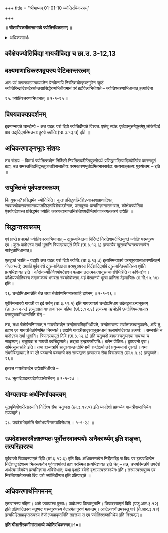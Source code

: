 +++
title = "श्रीभाष्यम् 01-01-10 ज्योतिरधिकरणम्"

+++


**॥ श्रीशारीरकमीमांसाभाष्ये ज्योतिरधिकरणम् ॥**

<details><summary>अधिकरणार्थः</summary>

ज्योतिष्ट्वेनोपास्यं, जिज्ञास्यं ब्रह्मैव, न आदित्यादिकम्
</details>

## कौक्षेयज्योतिर्विद्या गायत्रीविद्या च छा.उ. 3-12,13

## वक्ष्यमाणाधिकरणद्वयस्य पेटिकान्तरत्वम्

अतः परं जगत्कारणत्वव्याप्तेन येनकेनापि निरतिशयोत्कृष्टगुणेन जुष्टं ज्योतिरिन्द्रादिशब्दैरर्थान्तरप्रसिद्धैरप्यभिधीयमानं परं ब्रह्मैवेत्यभिधीयते – ज्योतिश्चरणाभिधानात् इत्यादिना

२५. ज्योतिश्चरणाभिधानात् ॥ १-१-२५ ॥

## विषयवाक्यप्रदर्शनम्

इदमाम्नायते छान्दोग्ये – अथ यदतः परो दिवो ज्योतिर्दीप्यते विश्वतः पृष्ठेषु सर्वतः पृष्ठेष्वनुत्तमेषूत्तमेषु लोकेष्विदं वाव तद्यदिदमस्मिन्नन्तः पुरुषे ज्योतिः (छा.३.१३.७) इति ॥

## अधिकरणाङ्गभूतः संशयः

तत्र संशयः – किमयं ज्योतिश्शब्देन निर्दिष्टो निरतिशयदीप्तियुक्तोऽर्थः प्रसिद्धमादित्यादिज्योतिरेव कारणभूतं ब्रह्म, उत समस्तचिदचिद्वस्तुजातविसजातीयः परमकारणभूतोऽमितभास्सर्वज्ञः सत्यसङ्कल्पः पुरुषोत्तमः – इति ॥

## सयुक्तिकं पूर्वपक्षस्वरूपम्

किं युक्तम्? प्रसिद्धमेव ज्योतिरिति। कुतः प्रसिद्धवन्निर्देशेऽप्याकाशप्राणादिवत् स्ववाक्योपात्तपरमात्मव्याप्तलिङ्गविशेषादर्शनात्, परमपुरुष-प्रत्यभिज्ञानासम्भवात्, कौक्षेयज्योतिषा ऐक्योपदेशाच्च प्रसिद्धमेव ज्योतिः कारणत्वव्याप्तनिरतिशयदीप्तियोगाज्जगत्कारणं ब्रह्मेति ॥

## सिद्धान्तस्वरूपम्

एवं प्राप्ते प्रचक्ष्महे ज्योतिश्चरणाभिधानात् – द्युसम्बन्धितया निर्दिष्टं निरतिशयदीप्तियुक्तं ज्योतिः परमपुरुष एव। कुतः पादोऽस्य सर्वा भूतानि त्रिपादस्यामृतं दिवि (छां.३.१२.६) इत्यस्यैव द्युसम्बन्धिनश्चरणत्वेन सर्वभूताभिधानात्॥

एतदुक्तं भवति – यद्यपि अथ यदतः परो दिवो ज्योतिः (छा.३.१३.७) इत्यस्मिन्वाक्ये परमपुरुषासाधारणलिङ्गं नोपलभ्यते; तथापि पूर्ववाक्ये द्युसम्बन्धितया परमपुरुषस्य निर्देशादिदमपि द्युसम्बन्धिज्योतिस्स एवेति प्रत्यभिज्ञायत इति। कौक्षेयज्योतिषैक्योपदेशश्च फलाय तदात्मकत्वानुसन्धानविधिरिति न कश्चिद्दोषः। कौक्षेयज्योतिषश्च तदात्मकत्वं भगवता स्वयमेवोक्तम् अहं वैश्वानरो भूत्वा प्राणिनां देहमाश्रितः (भ.गी.१५.१४) इति॥

२६. छन्दोभिधानान्नेति चेन्न तथा चेतोर्पणनिगमात्तथाहि दर्शनम् ॥ १-१-२६ ॥

पूर्वस्मिन्वाक्ये गायत्री वा इदं सर्वम् (छां.३.१२.१) इति गायत्र्याख्यं छन्दोऽभिधाय तदेतदृचाऽभ्यनूक्तम् (छा.३-१२-५) इत्युदाहृतायाः तावानस्य महिमा (छां.३.१२.६) इत्यस्या ऋचोऽपि छन्दोविषयत्वान्नात्र परमपुरुषाभिधानमिति चेत् –

तन्न, तथा चेतोर्पणनिगमात् न गायत्रीशब्देन छन्दोमात्रमिहाभिधीयते, छन्दोमात्रस्य सर्वात्मकत्वानुपपत्तेः, अपि तु ब्रह्मण एव गायत्रीचेतोर्पणमिह निगम्यते। ब्रह्मणि गायत्रीसादृश्यानुसन्धानं फलायोपदिश्यत इत्यर्थः । सम्भवति च पादोऽस्य सर्वा भूतानि। त्रिपादस्यामृतं दिवि (छा.३.१२.६) इति चतुष्पदो ब्रह्मणश्चतुष्पदया गायत्र्या च सादृश्यम्। चतुष्पदा च गायत्री क्वचिद्दृश्यते। तद्यथा इन्द्रश्शचीपतिः। बलेन पीडितः। दुश्च्यवनो वृषा। समित्सुसासहिः इति। तथा ह्यन्यत्रापि सादृश्याच्छन्दोभिधायी शब्दोऽर्थान्तरे प्रयुज्यमानो दृश्यते। यथा संवर्गविद्यायाम् ते वा एते पञ्चान्ये पञ्चान्ये दश सम्पद्यन्त इत्यारभ्य सैषा विराडन्नात् (छा.४.३.८) इत्युच्यते॥ २६॥

इतश्च गायत्रीशब्देन ब्रह्मैवाभिधीयते –

२७. भूतादिपादव्यपदेशोपपत्तेश्चैवम् ॥ १-१-२७ ॥

## योग्यतायाः अर्थनिर्णायकत्वम्

भूतपृथिवीशरीरहृदयानि निर्दिश्य सैषा चतुष्पदा (छा.३.१२.५) इति व्यपदेशो ब्रह्मण्येव गायत्रीशब्दाभिधेय उपपद्यते।

२८. उपदेशभेदान्नेति चेन्नोभयस्मिन्नप्यविरोधात् ॥ १-१-२८ ॥

## उपदेशाकारवैलक्षण्यतः पूर्वोत्तरवाक्ययोः अनैकार्थ्यम् इति शङ्का, तत्परिहारश्च

पूर्ववाक्ये त्रिपादस्यामृतं दिवि (छां.६.१२.६) इति दिवः अधिकरणत्वेन निर्देशादिह च दिवः पर इत्यवधित्वेन निर्देशादुपदेशस्य भिन्नरूपत्वेन पूर्ववाक्योक्तं ब्रह्म परस्मिन्न प्रत्यभिज्ञायत इति चेत् – तन्न, उभयस्मिन्नपि उपदेशे अर्थस्वभावैक्येन प्रत्यभिज्ञाया अविरोधात्; यथा वृक्षाग्रे श्येनो वृक्षाग्रात्परतश्श्येनः इति। तस्मात्परमपुरुष एव निरतिशयतेजस्को दिवः परो ज्योतिर्दीप्यत इति प्रतिपाद्यते ॥

## अधिकरणार्थनिगमनम्

एतावानस्य महिमा। अतो ज्यायांश्च पुरुषः। पादोऽस्य विश्वाभूतानि। त्रिपादस्यामृतं दिवि (यजु.आर.३.१२) इति प्रतिपादितस्य चतुष्पदः परमपुरुषस्य वेदाहमेतं पुरुषं महान्तम्। आदित्यवर्णं तमस्स्तु पारे (ते.आर.३.१२) इत्यभिहिताप्राकृतरूपस्य तेजोऽप्यप्राकृतमिति तद्वत्तया स एव ज्योतिश्शब्दाभिधेय इति निरवद्यम्॥

**इति श्रीशारीरकमीमांसाभाष्ये ज्योतिरधिकरणम्॥१०॥**


